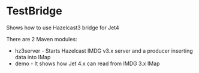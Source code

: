 # TestBridge
Shows how to use Hazelcast3 bridge for Jet4

There are 2 Maven modules:
- hz3server - Starts Hazelcast IMDG v3.x server and a producer inserting data into IMap
- demo - It shows how Jet 4.x can read from IMDG 3.x IMap
